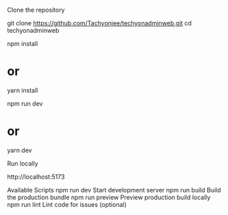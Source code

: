 Clone the repository

git clone https://github.com/Tachyonjee/techyonadminweb.git
cd techyonadminweb

npm install
# or
yarn install

npm run dev
# or
yarn dev

Run locally

http://localhost:5173


Available Scripts
npm run dev	Start development server
npm run build	Build the production bundle
npm run preview	Preview production build locally
npm run lint	Lint code for issues (optional)

